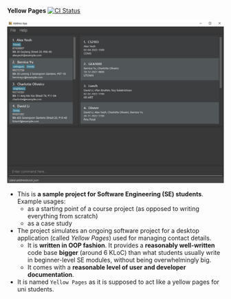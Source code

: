 **Yellow Pages**
[![CI Status](https://github.com/AY2223S1-CS2103-F13-3/tp/actions/workflows/gradle.yml/badge.svg)](https://github.com/AY2223S1-CS2103-F13-3/tp/actions/workflows/gradle.yml)

![Ui](docs/images/Ui.png)

* This is **a sample project for Software Engineering (SE) students**.<br>
  Example usages:
  * as a starting point of a course project (as opposed to writing everything from scratch)
  * as a case study
* The project simulates an ongoing software project for a desktop application (called _Yellow Pages_) used for managing contact details.
  * It is **written in OOP fashion**. It provides a **reasonably well-written** code base **bigger** (around 6 KLoC) than what students usually write in beginner-level SE modules, without being overwhelmingly big.
  * It comes with a **reasonable level of user and developer documentation**.
* It is named `Yellow Pages` as it is supposed to act like a yellow pages for uni students.
